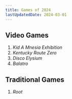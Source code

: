 ```yaml
---
title: Games of 2024
lastUpdatedDate: 2024-03-01
---
```


## Video Games

1. *Kid A Mnesia Exhibition*
2. *Kentucky Route Zero*
3. *Disco Elysium*
4. *Balatro*

## Traditional Games

1. *Root*